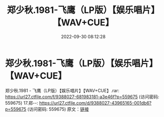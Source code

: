 ﻿---
title: 郑少秋.1981-飞鹰（LP版）【娱乐唱片】【WAV+CUE】
date: 2022-09-30 08:12:28
categories: WAV车载音乐、镜像
tags: 华语中文
---
# 郑少秋.1981-飞鹰（LP版）【娱乐唱片】【WAV+CUE】

郑少秋.1981 - 飞鹰（LP版）【娱乐唱片】【WAV+CUE】.rar:
https://url27.ctfile.com/f/9388027-681983181-a3e46f?p=559675
(访问密码: 559675)
17.郑--: https://url27.ctfile.com/d/9388027-43965165-001db6?p=559675
(访问密码: 559675)
原文：[链接](https://blog.sina.com.cn/s/blog_1647c7e7601030zog.html)